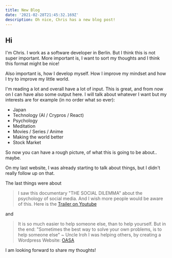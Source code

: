 ```yaml
---
title: New Blog
date: '2021-02-28T21:45:32.169Z'
description: Oh nice, Chris has a new blog post!
---
```


## Hi

I'm Chris. I work as a software developer in Berlin. But I think this is not super important. More important is, I want to sort my thoughts and I think this format might be nice!

Also important is, how I develop myself. How I improve my mindset and how I try to improve my little world.

I'm reading a lot and overall have a lot of input. This is great, and from now on I can have also some output here. I will talk about whatever I want but my interests are for example (in no order what so ever):

- Japan
- Technology (AI / Crypros / React)
- Psychology
- Meditation
- Movies / Series / Anime
- Making the world better
- Stock Market

So now you can have a rough picture, of what this is going to be about.. maybe.

On my last website, I was already starting to talk about things, but I didn't really follow up on that.

The last things were about

> I saw this documentary "THE SOCIAL DILEMMA" about the psychology of social media. And I wish more people would be aware of this. Here is the [Trailer on Youtube](https://youtu.be/rvg0eY_Ls4Y 'Click me, this is a link.')

and

> It is so much easier to help someone else, than to help yourself. But in the end: "Sometimes the best way to solve your own problems, is to help someone else" ~ Uncle Iroh
> I was helping others, by creating a Wordpress Website: [OASA](https://oasa.berlin/ 'Click me, this is a link.')

I am looking forward to share my thoughts!

